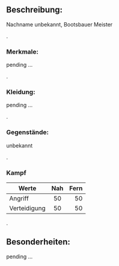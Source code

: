 [comment]: # (Fransceco)
## Beschreibung: 
Nachname unbekannt, Bootsbauer Meister

.
### Merkmale:
pending ...

.
### Kleidung: 
pending ...

. 
### Gegenstände:
unbekannt

.  
### Kampf
| Werte             | Nah   | Fern  |
| -------------     |:-----:| -----:|
| Angriff           | 50    | 50    |
| Verteidigung      | 50    | 50    |
  
  
.   
## Besonderheiten: 
pending ...